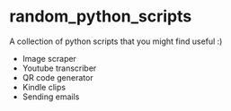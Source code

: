 # random_python_scripts

A collection of python scripts that you might find useful :)
- Image scraper
- Youtube transcriber
- QR code generator
- Kindle clips
- Sending emails